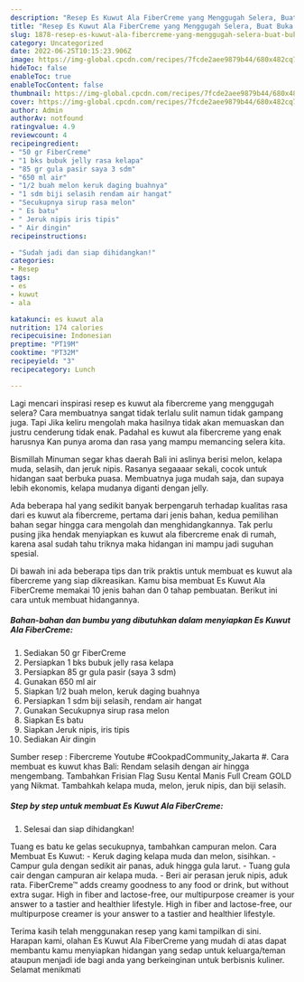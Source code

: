 ```yaml
---
description: "Resep Es Kuwut Ala FiberCreme yang Menggugah Selera, Buat Buka Puasa Menggugah Selera"
title: "Resep Es Kuwut Ala FiberCreme yang Menggugah Selera, Buat Buka Puasa Menggugah Selera"
slug: 1878-resep-es-kuwut-ala-fibercreme-yang-menggugah-selera-buat-buka-puasa-menggugah-selera
category: Uncategorized
date: 2022-06-25T10:15:23.906Z
image: https://img-global.cpcdn.com/recipes/7fcde2aee9879b44/680x482cq70/es-kuwut-ala-fibercreme-foto-resep-utama.jpg
hideToc: false
enableToc: true
enableTocContent: false
thumbnail: https://img-global.cpcdn.com/recipes/7fcde2aee9879b44/680x482cq70/es-kuwut-ala-fibercreme-foto-resep-utama.jpg
cover: https://img-global.cpcdn.com/recipes/7fcde2aee9879b44/680x482cq70/es-kuwut-ala-fibercreme-foto-resep-utama.jpg
author: Admin
authorAv: notfound
ratingvalue: 4.9
reviewcount: 4
recipeingredient:
- "50 gr FiberCreme"
- "1 bks bubuk jelly rasa kelapa"
- "85 gr gula pasir saya 3 sdm"
- "650 ml air"
- "1/2 buah melon keruk daging buahnya"
- "1 sdm biji selasih rendam air hangat"
- "Secukupnya sirup rasa melon"
- " Es batu"
- " Jeruk nipis iris tipis"
- " Air dingin"
recipeinstructions:

- "Sudah jadi dan siap dihidangkan!"
categories:
- Resep
tags:
- es
- kuwut
- ala

katakunci: es kuwut ala 
nutrition: 174 calories
recipecuisine: Indonesian
preptime: "PT19M"
cooktime: "PT32M"
recipeyield: "3"
recipecategory: Lunch

---
```



Lagi mencari inspirasi resep es kuwut ala fibercreme yang menggugah selera? Cara membuatnya sangat tidak terlalu sulit namun tidak gampang juga. Tapi Jika keliru mengolah maka hasilnya tidak akan memuaskan dan justru cenderung tidak enak. Padahal es kuwut ala fibercreme yang enak harusnya Kan punya aroma dan rasa yang mampu memancing selera kita.


Bismillah Minuman segar khas daerah Bali ini aslinya berisi melon, kelapa muda, selasih, dan jeruk nipis. Rasanya segaaaar sekali, cocok untuk hidangan saat berbuka puasa. Membuatnya juga mudah saja, dan supaya lebih ekonomis, kelapa mudanya diganti dengan jelly.

Ada beberapa hal yang sedikit banyak berpengaruh terhadap kualitas rasa dari es kuwut ala fibercreme, pertama dari jenis bahan, kedua pemilihan bahan segar hingga cara mengolah dan menghidangkannya. Tak perlu pusing jika hendak menyiapkan es kuwut ala fibercreme enak di rumah, karena asal sudah tahu triknya maka hidangan ini mampu jadi suguhan spesial.


Di bawah ini ada beberapa tips dan trik praktis untuk membuat es kuwut ala fibercreme yang siap dikreasikan. Kamu bisa membuat Es Kuwut Ala FiberCreme memakai 10 jenis bahan dan 0 tahap pembuatan. Berikut ini cara untuk membuat hidangannya.

<!--inarticleads1-->

##### Bahan-bahan dan bumbu yang dibutuhkan dalam menyiapkan Es Kuwut Ala FiberCreme:

1. Sediakan 50 gr FiberCreme
1. Persiapkan 1 bks bubuk jelly rasa kelapa
1. Persiapkan 85 gr gula pasir (saya 3 sdm)
1. Gunakan 650 ml air
1. Siapkan 1/2 buah melon, keruk daging buahnya
1. Persiapkan 1 sdm biji selasih, rendam air hangat
1. Gunakan Secukupnya sirup rasa melon
1. Siapkan  Es batu
1. Siapkan  Jeruk nipis, iris tipis
1. Sediakan  Air dingin


Sumber resep : Fibercreme Youtube #CookpadCommunity_Jakarta #. Cara membuat es kuwut khas Bali: Rendam selasih dengan air hingga mengembang. Tambahkan Frisian Flag Susu Kental Manis Full Cream GOLD yang Nikmat. Tambahkah kelapa muda, melon, jeruk nipis, dan biji selasih. 

<!--inarticleads2-->

##### Step by step untuk membuat Es Kuwut Ala FiberCreme:


1. Selesai dan siap dihidangkan!

Tuang es batu ke gelas secukupnya, tambahkan campuran melon. Cara Membuat Es Kuwut: - Keruk daging kelapa muda dan melon, sisihkan. - Campur gula dengan sedikit air panas, aduk hingga gula larut. - Tuang gula cair dengan campuran air kelapa muda. - Beri air perasan jeruk nipis, aduk rata. FiberCreme™ adds creamy goodness to any food or drink, but without extra sugar. High in fiber and lactose-free, our multipurpose creamer is your answer to a tastier and healthier lifestyle. High in fiber and lactose-free, our multipurpose creamer is your answer to a tastier and healthier lifestyle. 

Terima kasih telah menggunakan resep yang kami tampilkan di sini. Harapan kami, olahan Es Kuwut Ala FiberCreme yang mudah di atas dapat membantu kamu menyiapkan hidangan yang sedap untuk keluarga/teman ataupun menjadi ide bagi anda yang berkeinginan untuk berbisnis kuliner. Selamat menikmati
